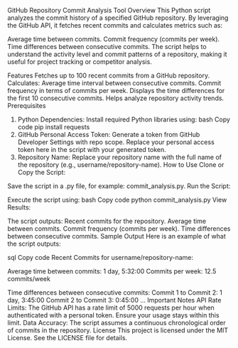 GitHub Repository Commit Analysis Tool
Overview
This Python script analyzes the commit history of a specified GitHub repository. By leveraging the GitHub API, it fetches recent commits and calculates metrics such as:

Average time between commits.
Commit frequency (commits per week).
Time differences between consecutive commits.
The script helps to understand the activity level and commit patterns of a repository, making it useful for project tracking or competitor analysis.

Features
Fetches up to 100 recent commits from a GitHub repository.
Calculates:
Average time interval between consecutive commits.
Commit frequency in terms of commits per week.
Displays the time differences for the first 10 consecutive commits.
Helps analyze repository activity trends.
Prerequisites
1. Python Dependencies:
Install required Python libraries using:
bash
Copy code
pip install requests
2. GitHub Personal Access Token:
Generate a token from GitHub Developer Settings with repo scope.
Replace your personal access token here in the script with your generated token.
3. Repository Name:
Replace your repository name with the full name of the repository (e.g., username/repository-name).
How to Use
Clone or Copy the Script:

Save the script in a .py file, for example: commit_analysis.py.
Run the Script:

Execute the script using:
bash
Copy code
python commit_analysis.py
View Results:

The script outputs:
Recent commits for the repository.
Average time between commits.
Commit frequency (commits per week).
Time differences between consecutive commits.
Sample Output
Here is an example of what the script outputs:

sql
Copy code
Recent Commits for username/repository-name:

Average time between commits: 1 day, 5:32:00
Commits per week: 12.5 commits/week

Time differences between consecutive commits:
Commit 1 to Commit 2: 1 day, 3:45:00
Commit 2 to Commit 3: 0:45:00
...
Important Notes
API Rate Limits: The GitHub API has a rate limit of 5000 requests per hour when authenticated with a personal token. Ensure your usage stays within this limit.
Data Accuracy: The script assumes a continuous chronological order of commits in the repository.
License
This project is licensed under the MIT License. See the LICENSE file for details.